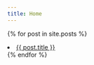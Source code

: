 ```yaml
---
title: Home
---
```


{% for post in site.posts %}
  <li>
    <a href="{{ post.url }}">{{ post.title }}</a>
  </li>
{% endfor %}
